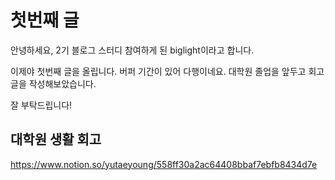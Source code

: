# 첫번째 글

안녕하세요, 2기 블로그 스터디 참여하게 된 biglight이라고 합니다.

이제야 첫번째 글을 올립니다.
버퍼 기간이 있어 다행이네요.
대학원 졸업을 앞두고 회고글을 작성해보았습니다.

잘 부탁드립니다!

## 대학원 생활 회고

https://www.notion.so/yutaeyoung/558ff30a2ac64408bbaf7ebfb8434d7e